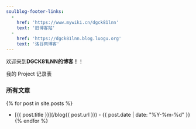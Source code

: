 ```yaml
---
soulblog-footer-links: 
  - 
    href: 'https://www.mywiki.cn/dgck81lnn'
    text: '旧博客站'
  -
    href: 'https://dgck81lnn.blog.luogu.org'
    text: '洛谷网博客'
---
```


欢迎来到<strong>DGCK81LNN的博客！</strong>！

<p><b-button href="projects.html" variant=primary>我的 Project 记录表</b-button></p>

### 所有文章

{% for post in site.posts %}
*    [{{ post.title }}](/blog{{ post.url }}) - {{ post.date | date: "%Y-%m-%d" }}
{% endfor %}
